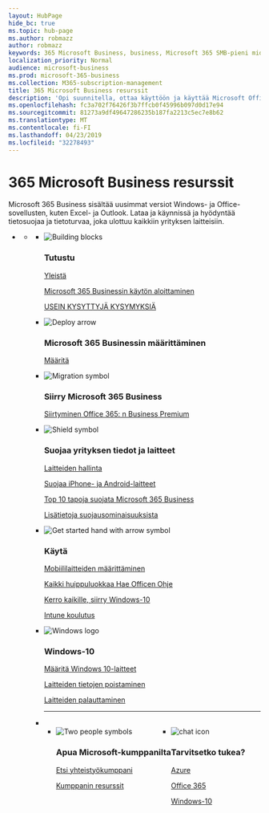 ```yaml
---
layout: HubPage
hide_bc: true
ms.topic: hub-page
ms.author: robmazz
author: robmazz
keywords: 365 Microsoft Business, business, Microsoft 365 SMB-pieni midsize business, Microsoft 365 liiketoiminnassa käytettäviin asiakirjoihin, asiakirjoja, asiakirjat, tekniset tiedot
localization_priority: Normal
audience: microsoft-business
ms.prod: microsoft-365-business
ms.collection: M365-subscription-management
title: 365 Microsoft Business resurssit
description: 'Opi suunnitella, ottaa käyttöön ja käyttää Microsoft Office 365: ssä, Windows 10 ja Enterprise Mobility + Security yhdessä yrityksesi integroidun ja turvallinen infrastruktuuri, joka mahdollistaa tehostaminen ja vapauttaa luovuutta.'
ms.openlocfilehash: fc3a702f76426f3b7ffcb0f45996b097d0d17e94
ms.sourcegitcommit: 81273a9df49647286235b187fa2213c5ec7e8b62
ms.translationtype: MT
ms.contentlocale: fi-FI
ms.lasthandoff: 04/23/2019
ms.locfileid: "32278493"
---
```

<div id="main" class="v2">
    <div class="container">
        <h1>365 Microsoft Business resurssit</h1>
        <P>Microsoft 365 Business sisältää uusimmat versiot Windows- ja Office-sovellusten, kuten Excel- ja Outlook. Lataa ja käynnissä ja hyödyntää tietosuojaa ja tietoturvaa, joka ulottuu kaikkiin yrityksen laitteisiin.</p>
        <P></p>
        <ul class="pivots">
            <li>
                <a href="#home"></a>
                <ul id="home">
                    <li>
                        <a href="#home-all"></a>
                        <ul id="home-all" class="cardsF">
                            <li>
                                <div class="cardSize">
                                    <div class="cardPadding">
                                        <div class="card">
                                            <div class="cardImageOuter">
                                                <div class="cardImage">
                                                    <img src="https://docs.microsoft.com/office/media/icons/blocks-blue.svg" alt="Building blocks" />
                                                </div>
                                            </div>
                                            <div class="cardText">
                                                <h3>Tutustu</h3>
                                                <P><a href="https://support.office.com/article/what-is-microsoft-365-business-901e2522-c2cf-4b8c-894e-f482cda3347a" target="_blank">Yleistä</a></p>
                                                <P><a href="microsoft-365-business-overview.md" target="_blank">Microsoft 365 Businessin käytön aloittaminen</a></p> <P><a href="https://docs.microsoft.com/microsoft-365/business/support/microsoft-365-business-faqs" target="_blank">USEIN KYSYTTYJÄ KYSYMYKSIÄ</a></p>
                                            </div>
                                        </div>
                                    </div>
                                </div>
                            </li>
                            <li>
                                <div class="cardSize">
                                    <div class="cardPadding">
                                        <div class="card">
                                            <div class="cardImageOuter">
                                                <div class="cardImage">
                                                    <img src="https://docs.microsoft.com/office/media/icons/deploy-blue.svg" alt="Deploy arrow" />
                                                </div>
                                            </div>
                                            <div class="cardText">
                                                <h3>Microsoft 365 Businessin määrittäminen</h3>
                                                <P><a href="set-up.md" target="_blank">Määritä</a></p>
                                            </div>
                                        </div>
                                    </div>
                                </div>
                            </li>
                            <li>
                                <div class="cardSize">
                                    <div class="cardPadding">
                                        <div class="card">
                                            <div class="cardImageOuter">
                                                <div class="cardImage">
                                                    <img src="https://docs.microsoft.com/office/media/icons/migration-blue.svg" alt="Migration symbol" />
                                                </div>
                                            </div>
                                            <div class="cardText">
                                                <h3>Siirry Microsoft 365 Business</h3>
                                                <P><a href="migrate-to-microsoft-365-business.md" target="_blank">Siirtyminen Office 365: n Business Premium</a></p>
                                            </div>
                                        </div>
                                    </div>
                                </div>
                            </li> 
                            <li>
                                <div class="cardSize">
                                    <div class="cardPadding">
                                        <div class="card">
                                            <div class="cardImageOuter">
                                                <div class="cardImage">
                                                    <img src="https://docs.microsoft.com/office/media/icons/security-blue.svg" alt="Shield symbol" />
                                                </div>
                                            </div>
                                            <div class="cardText">
                                                <h3>Suojaa yrityksen tiedot ja laitteet</h3>
                                                <P><a href="manage.md" target="_blank">Laitteiden hallinta</a></p> <P><a href="app-protection-settings-for-android-and-ios.md" target="_blank">Suojaa iPhone- ja Android-laitteet</a></p>
                                                 <P><a href="https://support.office.com/article/top-10-ways-to-secure-office-365-and-microsoft-365-business-plans-from-cyber-threats-de2da300-dbb6-4725-bb12-b85a9d296e75" target="_blank">Top 10 tapoja suojata Microsoft 365 Business</a></p>
                                                <P><a href="security-features.md" target="_blank">Lisätietoja suojausominaisuuksista</a></p>
                                                </div>
                                        </div>
                                    </div>
                                </div>
                            </li>
                            <li>
                                <div class="cardSize">
                                    <div class="cardPadding">
                                        <div class="card">
                                            <div class="cardImageOuter">
                                                <div class="cardImage">
                                                    <img src="https://docs.microsoft.com/office/media/icons/get-started-blue.svg" alt="Get started hand with arrow symbol" />
                                                </div>
                                            </div>
                                            <div class="cardText">
                                                <h3>Käytä</h3>
                                                <P><a href="set-up-mobile-devices.md" target="_blank">Mobiililaitteiden määrittäminen</a></p>
                                                <P><a href="https://support.office.com/office-training-center" target="_blank">Kaikki huippuluokkaa Hae Officen Ohje</a></p>
                                                <P><a href="https://www.microsoft.com/itpro/windows-10/end-user-readiness" target="_blank">Kerro kaikille, siirry Windows-10</a></p>
                                                <P><a href="https://docs.microsoft.com/intune-user-help/use-managed-devices-to-get-work-done" target="_blank">Intune koulutus</a></p>
                                            </div>
                                        </div>
                                    </div>
                                </div>
                            </li>
                            <li>
                                <div class="cardSize">
                                    <div class="cardPadding">
                                        <div class="card">
                                            <div class="cardImageOuter">
                                                <div class="cardImage">
                                                    <img src="https://docs.microsoft.com/media/logos/logo_Windows.svg" alt="Windows logo" />
                                                </div>
                                            </div>
                                            <div class="cardText">
                                                <h3>Windows-10</h3>
                                                <P><a href="set-up-windows-devices.md" target="_blank">Määritä Windows 10-laitteet</a></p>
                                                <P><a href="remove-company-data.md" target="_blank">Laitteiden tietojen poistaminen</a></p>
                                                <P><a href="reset-devices-to-factory-settings.md" target="_blank">Laitteiden palauttaminen</a></p>
                                            </div>
                                        </div>
                                    </div>
                                </div>
                            </li>
                                <li class="fullSpan">
                                  <hr />
                                  <br>
                                  <ul class="cardsF panelContent singlePanelContent" style="display:flex!important;">
                                    <li>
                                    <div class="cardSize">
                                        <div class="cardPadding">
                                            <div class="card">
                                                <div class="cardImageOuter">
                                                    <div class="cardImage">
                                                        <img src="https://docs.microsoft.com/office/media/icons/users-people.svg" alt="Two people symbols" />
                                                    </div>
                                                </div>
                                                <div class="cardText">
                                                    <h3>Apua Microsoft-kumppanilta</h3>
                                                    <P><a href="https://www.microsoft.com/solution-providers/search" target="_blank">Etsi yhteistyökumppani</a></p>
                                                    <P><a href="https://www.microsoft.com/microsoft-365/partners/business" target="_blank">Kumppanin resurssit</a></p>
                                                </div>
                                            </div>
                                        </div>
                                    </div>
                                </li> 
                                <li>
                                    <div class="cardSize">
                                        <div class="cardPadding">
                                            <div class="card">
                                                <div class="cardImageOuter">
                                                    <div class="cardImage">
                                                        <img src="https://docs.microsoft.com/office/media/icons/chat.svg" alt="chat icon" />
                                                    </div>
                                                </div>
                                                <div class="cardText">
                                                    <h3>Tarvitsetko tukea?</h3>
                                                     <P><a href="https://azure.microsoft.com/support/options/" target="_blank">Azure</a></p>
                                                     <P><a href="https://support.office.com/article/Contact-support-for-business-products-Admin-Help-32a17ca7-6fa0-4870-8a8d-e25ba4ccfd4b" target="_blank">Office 365</a></p>
                                                     <P><a href="http://support.microsoft.com/products/windows" target="_blank">Windows-10</a></p>
                                                </div>
                                            </div>
                                        </div>
                                    </div>
                                </li>
                            </li>
                        </ul>
                    </li>
                </ul>
            </li>
        </ul>
    </div>
</div>